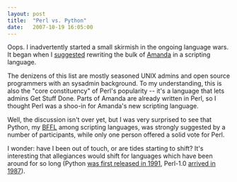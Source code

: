 ```yaml
---
layout: post
title:  "Perl vs. Python"
date:   2007-10-19 16:05:00
---
```



Oops.  I inadvertently started a small skirmish in the ongoing language wars.  It began when I [suggested](http://code.v.igoro.us/%3Ca%20href=) rewriting the bulk of [Amanda](http://www.amanda.org/) in a scripting language.

The denizens of this list are mostly seasoned UNIX admins and open
source programmers with an sysadmin background.  To my understanding,
this is also the "core constituency" of Perl's popularity -- it's a
language that lets admins Get Stuff Done.  Parts of Amanda are already
written in Perl, so I thought Perl was a shoo-in for Amanda's new
scripting language.

Well, the discussion isn't over yet, but I was very surprised to see that Python, my [BFFL](http://www.urbandictionary.com/define.php?term=bffl)
 among scripting languages, was strongly suggested by a number of
participants, while only one person offered a solid vote for Perl.

I wonder: have I been out of touch, or are tides starting to shift?
It's interesting that allegiances would shift for languages which have
been around for so long (Python [was first released in 1991](http://en.wikipedia.org/wiki/Python_%28programming_language%29), Perl-1.0 [arrived in 1987](http://perldoc.perl.org/perlhist.html)).

